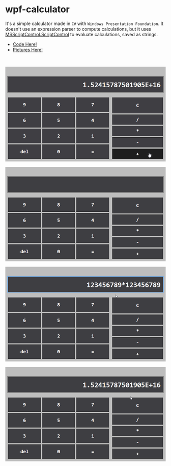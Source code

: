 # wpf-calculator

It's a simple calculator made in `C#` with `Windows Presentation Foundation`. It doesn't use an expression parser to compute calculations, but it uses [MSScriptControl.ScriptControl](https://csharp.hotexamples.com/examples/-/MSScriptControl.ScriptControl/-/php-msscriptcontrol.scriptcontrol-class-examples.html) to evaluate calculations, saved as strings.

 - [Code Here!](https://github.com/space-hound/wpf-calculator/tree/master/src/Calculator)
 - [Pictures Here!](https://github.com/space-hound/wpf-calculator/tree/master/prev)

<br>

<p align="center">
	<img src="https://raw.githubusercontent.com/space-hound/wpf-calculator/master/prev/calc-prev-6.gif" alt="calculator gif">
</p>

<p align="center">
	<img src="https://raw.githubusercontent.com/space-hound/wpf-calculator/master/prev/calc-prev-1.png" alt="calculator">
</p>

<p align="center">
	<img src="https://raw.githubusercontent.com/space-hound/wpf-calculator/master/prev/calc-prev-4.png" alt="calculator multiply">
</p>

<p align="center">
	<img src="https://raw.githubusercontent.com/space-hound/wpf-calculator/master/prev/calc-prev-5.png" alt="calculator multiply result">
</p>
